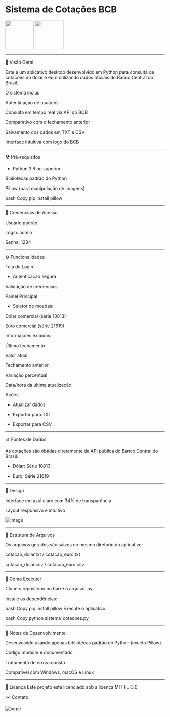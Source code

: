 # Sistema de Cotações BCB

<img src="https://github.com/user-attachments/assets/fa8327ea-b037-4334-9b23-98178193ef6e" width="90" />
<img src="https://github.com/user-attachments/assets/5d9e43ee-019a-45bd-9273-b283262c977b" width="90" />

---

📌 Visão Geral

Este é um aplicativo desktop desenvolvido em Python para consulta de cotações do dólar e euro utilizando dados oficiais do Banco Central do Brasil. 

O sistema inclui:

Autenticação de usuários

Consulta em tempo real via API do BCB

Comparativo com o fechamento anterior

Salvamento dos dados em TXT e CSV

Interface intuitiva com logo do BCB

---

🛠️ Pré-requisitos
- Python 3.8 ou superior

Bibliotecas padrão do Python

Pillow (para manipulação de imagens)

bash
Copy
pip install pillow

---

🔐 Credenciais de Acesso

Usuário padrão:

Login: admin

Senha: 1234

---

⚙️ Funcionalidades

Tela de Login
- Autenticação segura

Validação de credenciais

Painel Principal
- Seletor de moedas:

Dólar comercial (série 10813)

Euro comercial (série 21619)

Informações exibidas:

Último fechamento

Valor atual

Fechamento anterior

Variação percentual

Data/hora da última atualização

Ações:

- Atualizar dados

- Exportar para TXT

- Exportar para CSV

---

📊 Fontes de Dados

As cotações são obtidas diretamente da API pública do Banco Central do Brasil:

- Dólar: Série 10813

- Euro: Série 21619

---

🎨 Design

Interface em azul claro com 34% de transparência

Layout responsivo e intuitivo

![image](https://github.com/user-attachments/assets/37c9db54-0637-4652-bbbe-1d25e5ac2430)

---

📁 Estrutura de Arquivos

Os arquivos gerados são salvos no mesmo diretório do aplicativo:

cotacao_dolar.txt / cotacao_euro.txt

cotacao_dolar.csv / cotacao_euro.csv

---

🚀 Como Executar

Clone o repositório ou baixe o arquivo .py

Instale as dependências:

bash
Copy
pip install pillow
Execute o aplicativo:

bash
Copy
python sistema_cotacoes.py

---

📝 Notas de Desenvolvimento

Desenvolvido usando apenas bibliotecas padrão do Python (exceto Pillow)

Código modular e documentado

Tratamento de erros robusto

Compatível com Windows, macOS e Linux

---

📜 Licença
Este projeto está licenciado sob a licença MIT FL-3.0.

✉️ Contato

![pepe](https://github.com/user-attachments/assets/f2245289-602b-4515-a818-a472f93839f7)

